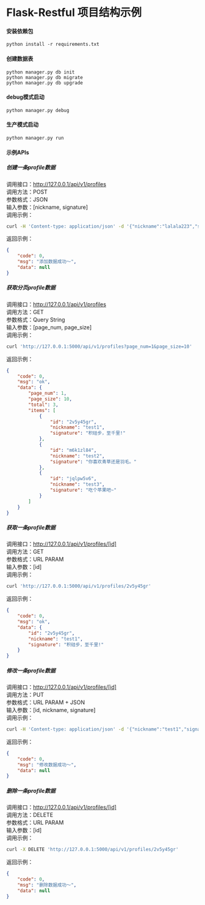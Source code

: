 # Flask-Restful 项目结构示例
#### 安装依赖包
```
python install -r requirements.txt
```

#### 创建数据表
```
python manager.py db init
python manager.py db migrate
python manager.py db upgrade
```

#### debug模式启动
```
python manager.py debug
```

#### 生产模式启动
```
python manager.py run
```

#### 示例APIs
##### 创建一条profile数据  
调用接口：http://127.0.0.1/api/v1/profiles  
调用方法：POST  
参数格式：JSON  
输入参数：[nickname, signature]  
调用示例：
```bash
curl -H 'Content-type: application/json' -d '{"nickname":"lalala223","signature":"积硅步，至千里!"}' -X POST 'http://127.0.0.1:5000/api/v1/profiles'
```
返回示例：
```json
{
    "code": 0,
    "msg": "添加数据成功～",
    "data": null
}
```

##### 获取分页profile数据  
调用接口：http://127.0.0.1/api/v1/profiles  
调用方法：GET  
参数格式：Query String  
输入参数：[page_num, page_size]  
调用示例：
```bash
curl 'http://127.0.0.1:5000/api/v1/profiles?page_num=1&page_size=10'
```
返回示例：
```json
{
    "code": 0,
    "msg": "ok",
    "data": {
        "page_num": 1,
        "page_size": 10,
        "total": 3,
        "items": [
            {
                "id": "2v5y45gr",
                "nickname": "test1",
                "signature": "积硅步，至千里!"
            },
            {
                "id": "m6k1zl84",
                "nickname": "test2",
                "signature": "你喜欢青草还是羽毛。"
            },
            {
                "id": "jqlpw5v6",
                "nickname": "test3",
                "signature": "吃个苹果吧~"
            }
        ]
    }
}
```

##### 获取一条profile数据  
调用接口：http://127.0.0.1/api/v1/profiles/[id]  
调用方法：GET  
参数格式：URL PARAM  
输入参数：[id]  
调用示例：
```bash
curl 'http://127.0.0.1:5000/api/v1/profiles/2v5y45gr'
```
返回示例：
```json
{
    "code": 0,
    "msg": "ok",
    "data": {
        "id": "2v5y45gr",
        "nickname": "test1",
        "signature": "积硅步，至千里!"
    }
}
```

##### 修改一条profile数据  
调用接口：http://127.0.0.1/api/v1/profiles/[id]  
调用方法：PUT  
参数格式：URL PARAM + JSON  
输入参数：[id, nickname, signature]   
调用示例：
```bash
curl -H 'Content-type: application/json' -d '{"nickname":"test1","signature":"喜欢独处，热爱自由!"}' -X PUT 'http://127.0.0.1:5000/api/v1/profiles/2v5y45gr'
```
返回示例：
```json
{
    "code": 0,
    "msg": "修改数据成功～",
    "data": null
}
```

##### 删除一条profile数据   
调用接口：http://127.0.0.1/api/v1/profiles/[id]  
调用方法：DELETE  
参数格式：URL PARAM  
输入参数：[id]   
调用示例：
```bash
curl -X DELETE 'http://127.0.0.1:5000/api/v1/profiles/2v5y45gr'
```
返回示例：
```json
{
    "code": 0,
    "msg": "删除数据成功～",
    "data": null
}
```
